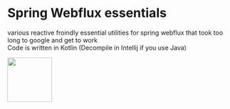 # Spring Webflux essentials
various reactive froindly essential utilities for spring webflux that took too long to google and get to work<br />
Code is written in Kotlin (Decompile in Intellij if you use Java)

<img src="https://github.com/eastoid/spring-webflux-utility/assets/82464360/5440288b-ebb1-4601-b16c-c9ff337bcdab" width="100" height="100" />
